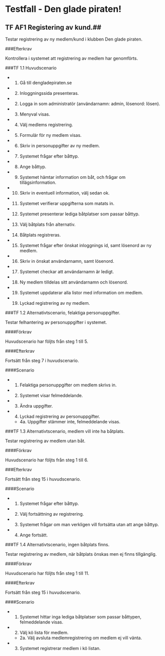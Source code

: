 # Testfall - Den glade piraten! #

## TF AF1 Registering av kund.##

Testar registrering av ny medlem/kund i klubben Den glade piraten. 

###Efterkrav

Kontrollera i systemet att registrering av medlem har genomförts. 

###TF 1.1 Huvudscenario

* 1. Gå till dengladepiraten.se
* 2. Inloggningssida presenteras.
* 2. Logga in som administratör (användarnamn: admin, lösenord: lösen).
* 3. Menyval visas. 
* 4. Välj medlems registrering.
* 5. Formulär för ny medlem visas.
* 6. Skriv in personuppgifter av ny medlem.
* 7. Systemet frågar efter båttyp.
* 8. Ange båttyp.
* 9. Systemet hämtar information om båt, och frågar om tillägsinformation.
* 10. Skriv in eventuell information, välj sedan ok. 
* 11. Systemet verifierar uppgifterna som matats in.
* 12. Systemet presenterar lediga båtplatser som passar båttyp. 
* 13. Välj båtplats från alternativ.
* 14. Båtplats registreras.
* 15. Systemet frågar efter önskat inloggnings id, samt lösenord av ny medlem.
* 16. Skriv in önskat användarnamn, samt lösenord. 
* 17. Systemet checkar att användarnamn är ledigt. 
* 18. Ny medlem tilldelas sitt användarnamn och lösenord. 
* 19. Systemet uppdaterar alla listor med information om medlem. 
* 19. Lyckad registrering av ny medlem.  

###TF 1.2 Alternativtscenario, felaktiga personuppgifter.

Testar felhantering av personuppgifter i systemet. 

####Förkrav

Huvudscenario har följts från steg 1 till 5.

####Efterkrav

Fortsätt från steg 7 i huvudscenario. 

####Scenario

* 1. Felaktiga personuppgifter om medlem skrivs in.
* 2. Systemet visar felmeddelande.
* 3. Ändra uppgifter.
* 4. Lyckad registrering av personuppgifter.
    * 4a. Uppgifter stämmer inte, felmeddelande visas.  


###TF 1.3 Alternativtscenario, medlem vill inte ha båtplats. 

Testar registrering av medlem utan båt. 

####Förkrav

Huvudscenario har följts från steg 1 till 6.

###Efterkrav

Fortsätt från steg 15 i huvudscenario. 

####Scenario

* 1. Systemet frågar efter båttyp.
* 2. Välj fortsättning av registrering.
* 3. Systemet frågar om man verkligen vill fortsätta utan att ange båttyp. 
* 4. Ange fortsätt. 

###TF 1.4 Alternativtscenario, ingen båtplats finns.

Testar registrering av medlem, när båtplats önskas men ej finns tillgänglig.  

####Förkrav

Huvudscenario har följts från steg 1 till 11.

####Efterkrav

Fortsätt från steg 15 i huvudscenario.

####Scenario

* 1. Systemet hittar inga lediga båtplatser som passar båttypen, felmeddelande visas.
* 2. Välj kö lista för medlem.
    * 2a. Välj avsluta medlemregistrering om medlem ej vill vänta.  
* 3. Systemet registrerar medlem i kö listan. 
